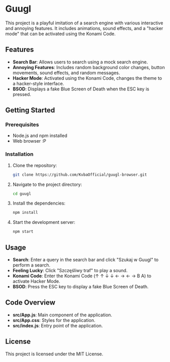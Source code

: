 # Guugl

This project is a playful imitation of a search engine with various interactive and annoying features. It includes animations, sound effects, and a "hacker mode" that can be activated using the Konami Code.

## Features

- **Search Bar**: Allows users to search using a mock search engine.
- **Annoying Features**: Includes random background color changes, button movements, sound effects, and random messages.
- **Hacker Mode**: Activated using the Konami Code, changes the theme to a hacker-style interface.
- **BSOD**: Displays a fake Blue Screen of Death when the ESC key is pressed.

## Getting Started

### Prerequisites

- Node.js and npm installed
- Web browser :P

### Installation

1. Clone the repository:
    ```sh
    git clone https://github.com/KvbaOfficial/guugl-browser.git
    ```
2. Navigate to the project directory:
    ```sh
    cd guugl
    ```
3. Install the dependencies:
    ```sh
    npm install
    ```
4. Start the development server:
    ```sh
    npm start
    ```

## Usage

- **Search**: Enter a query in the search bar and click "Szukaj w Guugl" to perform a search.
- **Feeling Lucky**: Click "Szczęśliwy traf" to play a sound.
- **Konami Code**: Enter the Konami Code (↑ ↑ ↓ ↓ ← → ← → B A) to activate Hacker Mode.
- **BSOD**: Press the ESC key to display a fake Blue Screen of Death.

## Code Overview

- **src/App.js**: Main component of the application.
- **src/App.css**: Styles for the application.
- **src/index.js**: Entry point of the application.

## License

This project is licensed under the MIT License.
